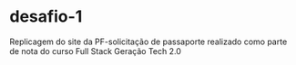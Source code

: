 # desafio-1
Replicagem do site da PF-solicitação de passaporte realizado como parte de nota do curso Full Stack Geração Tech 2.0
